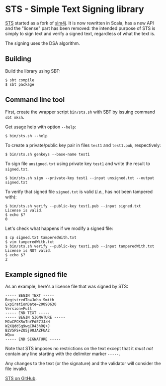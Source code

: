 # STS - Simple Text Signing library

[STS](https://github.com/damiencollard/slm4j) started as a fork of
[slm4j](http://github.com/starschema/slm4j/).
It is now rewritten in Scala, has a new API and the "license" part has been removed:
the intended purpose of STS is simply to sign text and verify a signed text,
regardless of what the text is.

The signing uses the DSA algorithm.

## Building

Build the library using SBT:

    $ sbt compile
    $ sbt package

## Command line tool

First, create the wrapper script `bin/sts.sh` with SBT by issuing command `sbt mksh`.

Get usage help with option `--help`:

    $ bin/sts.sh --help

To create a private/public key pair in files `test1` and `test1.pub`, respectively:

    $ bin/sts.sh genkeys --base-name test1

To sign file `unsigned.txt` using private key `test1` and write the result to `signed.txt`.

    $ bin/sts.sh sign --private-key test1 --input unsigned.txt --output signed.txt

To verify that signed file `signed.txt` is valid (*i.e.*, has not been tampered with):

    $ bin/sts.sh verify --public-key test1.pub --input signed.txt
    License is valid.
    $ echo $?
    0

Let's check what happens if we modify a signed file:

    $ cp signed.txt tamperedWith.txt
    $ vim tamperedWith.txt
    $ bin/sts.sh verify --public-key test1.pub --input tamperedWith.txt
    License is NOT valid.
    $ echo $?
    2

## Example signed file

As an example, here's a license file that was signed by STS:

    ----- BEGIN TEXT -----
    RegistredTo=John Smith
    ExpirationDate=20090630
    Version=Full
    ----- END TEXT -----
    ----- BEGIN SIGNATURE -----
    MCwCFCKRoTnYFdE7JJzH
    W2XQddSq9wqCR43hRQ+J
    BZV5FS+ZU5j90JAZFUA2
    WQ==
    ----- END SIGNATURE -----

Note that STS imposes no restrictions on the text except that it *must not*
contain any line starting with the delimiter marker `-----`.

Any changes to the text (or the signature) and the validator will consider
the file invalid.

[STS on GitHub](https://github.com/damiencollard/slm4j).

